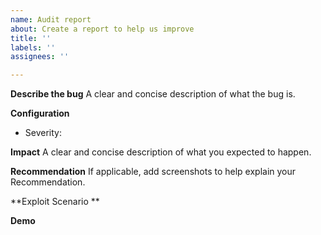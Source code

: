 ```yaml
---
name: Audit report
about: Create a report to help us improve
title: ''
labels: ''
assignees: ''

---
```


**Describe the bug**
A clear and concise description of what the bug is.

**Configuration**
- Severity:

**Impact**
A clear and concise description of what you expected to happen.

**Recommendation**
If applicable, add screenshots to help explain your Recommendation.

**Exploit Scenario **

**Demo**
